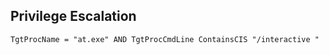## Privilege Escalation

```
TgtProcName = "at.exe" AND TgtProcCmdLine ContainsCIS "/interactive "
```
